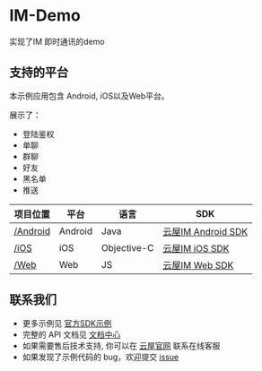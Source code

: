 # IM-Demo
实现了IM 即时通讯的demo

## 支持的平台
本示例应用包含 Android, iOS以及Web平台。

展示了：
- 登陆鉴权
- 单聊
- 群聊
- 好友
- 黑名单
- 推送

项目位置|平台|语言|SDK
---|---|---|---
[/Android](./Android)|Android|Java|[云屋IM Android SDK](https://docs.cloudroom.com/im/document/intro/introduce?platform=Android)
[/iOS](./iOS)|iOS|Objective-C|[云屋IM iOS SDK](https://docs.cloudroom.com/im/document/intro/introduce?platform=iOS)
[/Web](./Web)|Web|JS|[云屋IM Web SDK](https://sdk.cloudroom.com/sdkdoc/H5/)

## 联系我们
- 更多示例见 [官方SDK示例](https://github.com/cloudroomSDK)
- 完整的 API 文档见 [文档中心](https://docs.cloudroom.com/sdk/document/intro/README?platform=Web)
- 如果需要售后技术支持, 你可以在 [云屋官网](https://sdk.cloudroom.com) 联系在线客服
- 如果发现了示例代码的 bug，欢迎提交 [issue](https://github.com/cloudroomSDK/IM-Demo/issues)
